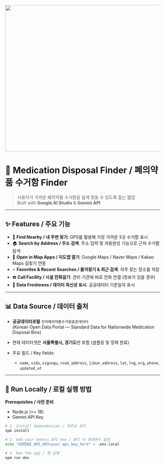 <div align="center">
  <img width="1200" height="475" alt="GHBanner" src="https://github.com/user-attachments/assets/0aa67016-6eaf-458a-adb2-6e31a0763ed6" />
</div>

# 💊 Medication Disposal Finder / 폐의약품 수거함 Finder

> 사용자가 가까운 폐의약품 수거함을 쉽게 찾을 수 있도록 돕는 웹앱  
> Built with **Google AI Studio** & **Gemini API**

---

## ✨ Features / 주요 기능

- 📍 **Find Nearby / 내 주변 찾기**: GPS를 활용해 가장 가까운 3곳 수거함 표시  
- 🏠 **Search by Address / 주소 검색**: 주소 입력 및 자동완성 기능으로 근처 수거함 탐색  
- 🔗 **Open in Map Apps / 지도앱 열기**: Google Maps / Naver Maps / Kakao Maps 길찾기 연동  
- ⭐ **Favorites & Recent Searches / 즐겨찾기 & 최근 검색**: 자주 찾는 장소를 저장  
- ☎️ **Call Facility / 시설 전화걸기**: 관리 기관에 바로 전화 연결 (정보가 있을 경우)  
- 📅 **Data Freshness / 데이터 최신성 표시**: 공공데이터 기준일자 표시  

---

## 📊 Data Source / 데이터 출처

- **공공데이터포털** `전국폐의약품수거함표준데이터`  
  (Korean Open Data Portal — Standard Data for Nationwide Medication Disposal Bins)  

- 현재 데이터셋은 **서울특별시, 경기도**만 포함 (샘플링 및 정제 완료)  
- 주요 필드 / Key fields:  
  - `name`, `sido`, `sigungu`, `road_address`, `jibun_address`, `lat`, `lng`, `org`, `phone`, `updated_at`

---

## 🚀 Run Locally / 로컬 실행 방법

**Prerequisites / 사전 준비**  
- Node.js (>= 18)  
- Gemini API Key  

```bash
# 1. Install dependencies / 의존성 설치
npm install

# 2. Add your Gemini API key / API 키 환경변수 설정
echo "GEMINI_API_KEY=your_api_key_here" > .env.local

# 3. Run the app / 앱 실행
npm run dev

